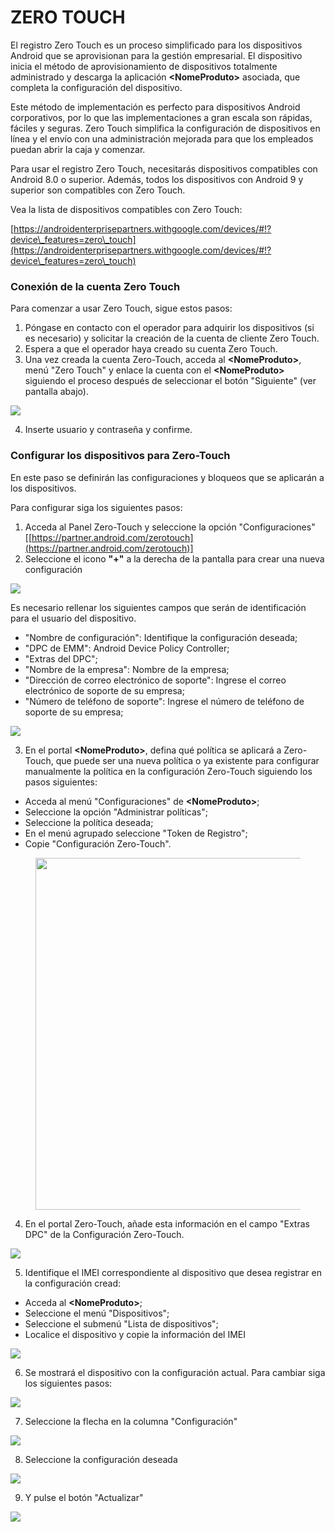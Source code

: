 # ZERO TOUCH

El registro Zero Touch es un proceso simplificado para los dispositivos Android que se aprovisionan para la gestión empresarial. El dispositivo inicia el método de aprovisionamiento de dispositivos totalmente administrado y descarga la aplicación **\<NomeProduto>** asociada, que completa la configuración del dispositivo.

Este método de implementación es perfecto para dispositivos Android corporativos, por lo que las implementaciones a gran escala son rápidas, fáciles y seguras. Zero Touch simplifica la configuración de dispositivos en línea y el envío con una administración mejorada para que los empleados puedan abrir la caja y comenzar.

Para usar el registro Zero Touch, necesitarás dispositivos compatibles con Android 8.0 o superior. Además, todos los dispositivos con Android 9 y superior son compatibles con Zero Touch.

Vea la lista de dispositivos compatibles con Zero Touch:

[https://androidenterprisepartners.withgoogle.com/devices/#!?device\_features=zero\_touch](https://androidenterprisepartners.withgoogle.com/devices/#!?device\_features=zero\_touch)

### **Conexión de la cuenta Zero Touch**

Para comenzar a usar Zero Touch, sigue estos pasos:

1. Póngase en contacto con el operador para adquirir los dispositivos (si es necesario) y solicitar la creación de la cuenta de cliente Zero Touch.
2. Espera a que el operador haya creado su cuenta Zero Touch.
3. Una vez creada la cuenta Zero-Touch, acceda al **\<NomeProduto>**, menú "Zero Touch" y enlace la cuenta con el **\<NomeProduto>** siguiendo el proceso después de seleccionar el botón "Siguiente" (ver pantalla abajo).

![](<.gitbook/assets/0 (24).png>)

4. Inserte usuario y contraseña y confirme.

### **Configurar los dispositivos para Zero-Touch**

En este paso se definirán las configuraciones y bloqueos que se aplicarán a los dispositivos.

Para configurar siga los siguientes pasos:

1. Acceda al Panel Zero-Touch y seleccione la opción "Configuraciones" \[[https://partner.android.com/zerotouch](https://partner.android.com/zerotouch)]
2. Seleccione el icono **"+"** a la derecha de la pantalla para crear una nueva configuración

![](<.gitbook/assets/1 (24).png>)

Es necesario rellenar los siguientes campos que serán de identificación para el usuario del dispositivo.

* "Nombre de configuración": Identifique la configuración deseada;
* "DPC de EMM": Android Device Policy Controller;
* "Extras del DPC";
* "Nombre de la empresa": Nombre de la empresa;
* "Dirección de correo electrónico de soporte": Ingrese el correo electrónico de soporte de su empresa;
* "Número de teléfono de soporte": Ingrese el número de teléfono de soporte de su empresa;

![](<.gitbook/assets/2 (24).png>)

3. En el portal **\<NomeProduto>**, defina qué política se aplicará a Zero-Touch, que puede ser una nueva política o ya existente para configurar manualmente la política en la configuración Zero-Touch siguiendo los pasos siguientes:

* Acceda al menú "Configuraciones" de **\<NomeProduto>**;
* Seleccione la opción "Administrar políticas";
* Seleccione la política deseada;
* En el menú agrupado seleccione "Token de Registro";
* Copie "Configuración Zero-Touch".

<figure><img src=".gitbook/assets/image (123).png" alt="" width="563"><figcaption></figcaption></figure>

4. En el portal Zero-Touch, añade esta información en el campo "Extras DPC" de la Configuración Zero-Touch.

![](<.gitbook/assets/4 (19).png>)

5. Identifique el IMEI correspondiente al dispositivo que desea registrar en la configuración cread:

* Acceda al **\<NomeProduto>**;
* Seleccione el menú "Dispositivos";
* Seleccione el submenú "Lista de dispositivos";
* Localice el dispositivo y copie la información del IMEI

![](<.gitbook/assets/5 (18).png>)

6. Se mostrará el dispositivo con la configuración actual. Para cambiar siga los siguientes pasos:

![](<.gitbook/assets/6 (18).png>)

7. Seleccione la flecha en la columna "Configuración"

![](<.gitbook/assets/7 (16).png>)

8. Seleccione la configuración deseada

![](<.gitbook/assets/8 (16).png>)

9. Y pulse el botón "Actualizar"

![](<.gitbook/assets/9 (16).png>)
